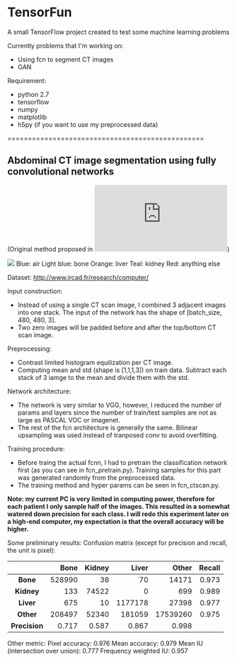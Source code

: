 # TensorFun

A small TensorFlow project created to test some machine learning problems

Currently problems that I'm working on:
* Using fcn to segment CT images
* GAN

Requirement:

* python 2.7
* tensorflow
* numpy
* matplotlib
* h5py (if you want to use my preprocessed data)

================================================
## Abdominal CT image segmentation using fully convolutional networks
(Original method proposed in ![Jonathan Long et al., 2015](https://people.eecs.berkeley.edu/~jonlong/long_shelhamer_fcn.pdf))

![](https://lh3.googleusercontent.com/-ngeNapT4Coo/WPBubqpvy6I/AAAAAAAAN-Q/SsdttF6ZV7YnMHNNmfOLMpQCLW7fh0WHwCJoC/w530-h176/file1.gif)
Blue: air
Light blue: bone
Orange: liver
Teal: kidney
Red: anything else

Dataset: http://www.ircad.fr/research/computer/

Input construction:
* Instead of using a single CT scan image, I combined 3 adjacent images into one stack. The input of the network has the shape of [batch_size, 480, 480, 3].
* Two zero images will be padded before and after the top/bottom CT scan image.

Preprocessing:
* Contrast limited histogram equilization per CT image.
* Computing mean and std (shape is [1,1,1,3]) on train data. Subtract each stack of 3 iamge to the mean and divide them with the std.

Network architecture:
* The network is very similar to VGG, however, I reduced the number of params and layers since the number of train/test samples are not as large as PASCAL VOC or imagenet.
* The rest of the fcn architecture is generally the same. Bilinear upsampling was used instead of tranposed conv to avoid overfitting.

Training procedure:
* Before traing the actual fcnn, I had to pretrain the classification network first (as you can see in fcn_pretrain.py). Training samples for this part was generated randomly from the preprocessed data.
* The training method and hyper params can be seen in fcn_ctscan.py.

**Note: my current PC is very limited in computing power, therefore for each patient I only sample half of the images. This resulted in a somewhat watered down precision for each class. I will redo this experiment later on a high-end computer, my expectation is that the overall accuracy will be higher.**

Some preliminary results:
Confusion matrix (except for precision and recall, the unit is pixel):

|| Bone       | Kidney           | Liver | Other | Recall |
|:-:| -----------:|----------------:| -----:|------:|-------:|
|**Bone**| 528990     |38|70    | 14171 | 0.973  |
|**Kidney**| 133     |74522|0    | 699 | 0.989  |
|**Liver**| 675     |10|1177178    | 27398 | 0.977  |
|**Other**| 208497     |52340|181059    | 17539260 | 0.975  |
|**Precision**| 0.717 | 0.587 | 0.867 | 0.998 |

Other metric:
Pixel accuracy: 0.976
Mean accuracy: 0.979
Mean IU (intersection over union): 0.777
Frequency weighted IU: 0.957
